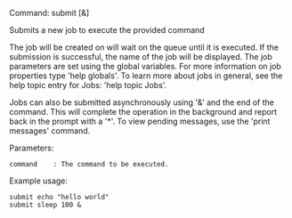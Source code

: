 Command: submit <command> [&]

Submits a new job to execute the provided command

The job will be created on will wait on the queue until it is executed. If the submission is successful, the name of the job will be displayed.
The job parameters are set using the global variables. For more information on job properties type 'help globals'. To learn more about jobs in
general, see the help topic entry for Jobs: 'help topic Jobs'.

Jobs can also be submitted asynchronously using '&' and the end of the command. This will complete the operation
in the background and report back in the prompt with a '*'. To view pending messages, use the 'print messages' command.

Parameters:

    command    : The command to be executed.  
 	
Example usage:

    submit echo "hello world"
    submit sleep 100 &
